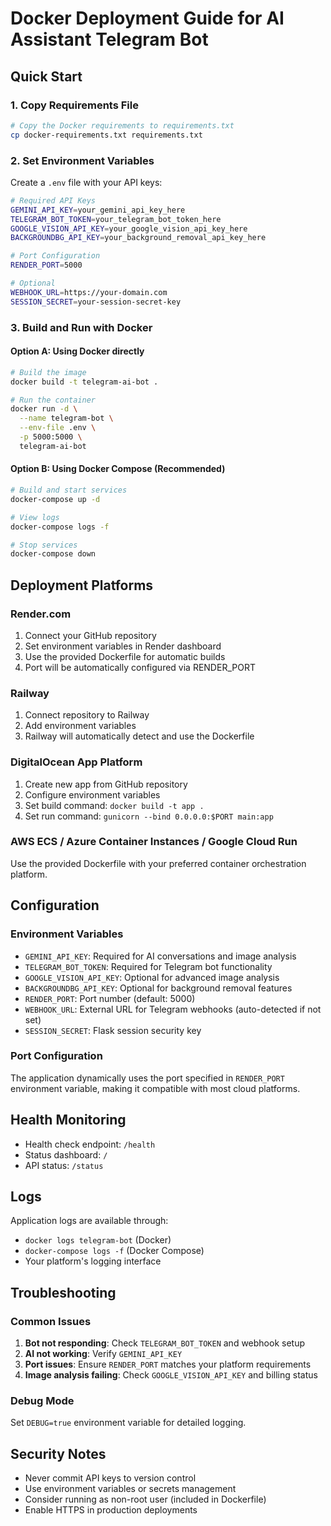 # Docker Deployment Guide for AI Assistant Telegram Bot

## Quick Start

### 1. Copy Requirements File
```bash
# Copy the Docker requirements to requirements.txt
cp docker-requirements.txt requirements.txt
```

### 2. Set Environment Variables
Create a `.env` file with your API keys:
```bash
# Required API Keys
GEMINI_API_KEY=your_gemini_api_key_here
TELEGRAM_BOT_TOKEN=your_telegram_bot_token_here
GOOGLE_VISION_API_KEY=your_google_vision_api_key_here
BACKGROUNDBG_API_KEY=your_background_removal_api_key_here

# Port Configuration
RENDER_PORT=5000

# Optional
WEBHOOK_URL=https://your-domain.com
SESSION_SECRET=your-session-secret-key
```

### 3. Build and Run with Docker

#### Option A: Using Docker directly
```bash
# Build the image
docker build -t telegram-ai-bot .

# Run the container
docker run -d \
  --name telegram-bot \
  --env-file .env \
  -p 5000:5000 \
  telegram-ai-bot
```

#### Option B: Using Docker Compose (Recommended)
```bash
# Build and start services
docker-compose up -d

# View logs
docker-compose logs -f

# Stop services
docker-compose down
```

## Deployment Platforms

### Render.com
1. Connect your GitHub repository
2. Set environment variables in Render dashboard
3. Use the provided Dockerfile for automatic builds
4. Port will be automatically configured via RENDER_PORT

### Railway
1. Connect repository to Railway
2. Add environment variables
3. Railway will automatically detect and use the Dockerfile

### DigitalOcean App Platform
1. Create new app from GitHub repository
2. Configure environment variables
3. Set build command: `docker build -t app .`
4. Set run command: `gunicorn --bind 0.0.0.0:$PORT main:app`

### AWS ECS / Azure Container Instances / Google Cloud Run
Use the provided Dockerfile with your preferred container orchestration platform.

## Configuration

### Environment Variables
- `GEMINI_API_KEY`: Required for AI conversations and image analysis
- `TELEGRAM_BOT_TOKEN`: Required for Telegram bot functionality
- `GOOGLE_VISION_API_KEY`: Optional for advanced image analysis
- `BACKGROUNDBG_API_KEY`: Optional for background removal features
- `RENDER_PORT`: Port number (default: 5000)
- `WEBHOOK_URL`: External URL for Telegram webhooks (auto-detected if not set)
- `SESSION_SECRET`: Flask session security key

### Port Configuration
The application dynamically uses the port specified in `RENDER_PORT` environment variable, making it compatible with most cloud platforms.

## Health Monitoring
- Health check endpoint: `/health`
- Status dashboard: `/`
- API status: `/status`

## Logs
Application logs are available through:
- `docker logs telegram-bot` (Docker)
- `docker-compose logs -f` (Docker Compose)
- Your platform's logging interface

## Troubleshooting

### Common Issues
1. **Bot not responding**: Check `TELEGRAM_BOT_TOKEN` and webhook setup
2. **AI not working**: Verify `GEMINI_API_KEY`
3. **Port issues**: Ensure `RENDER_PORT` matches your platform requirements
4. **Image analysis failing**: Check `GOOGLE_VISION_API_KEY` and billing status

### Debug Mode
Set `DEBUG=true` environment variable for detailed logging.

## Security Notes
- Never commit API keys to version control
- Use environment variables or secrets management
- Consider running as non-root user (included in Dockerfile)
- Enable HTTPS in production deployments